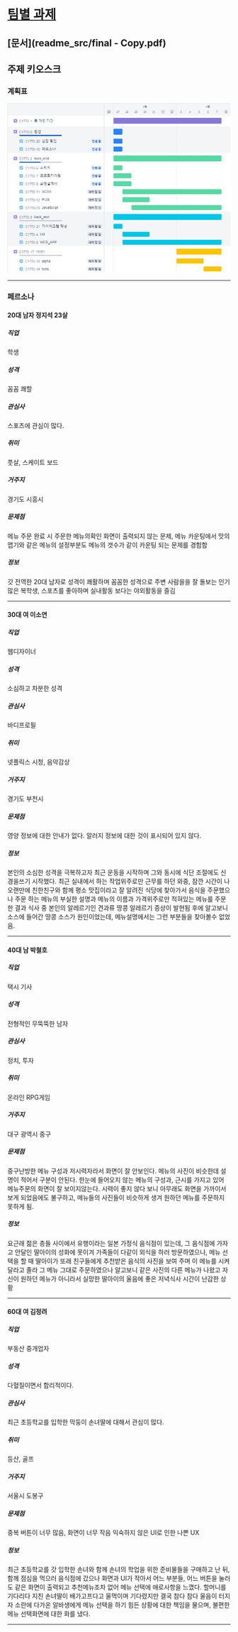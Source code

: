 # [팀별 과제](http://rabbiyfy.koreacentral.cloudapp.azure.com:8201/)

## [문서](readme_src/final - Copy.pdf)

## 주제 키오스크

### 계획표

![계획표](readme_src/sc.png)

---

### 페르소나

#### 20대 남자 정지석 23살

##### 직업

학생

##### 성격

꼼꼼 쾌할

##### 관심사

스포츠에 관심이 많다.

##### 취미

풋살, 스케이트 보드

##### 거주지

경기도 시흥시

##### 문제점

메뉴 주문 완료 시 주문한 메뉴의확인 화면이 출력되지 않는 문제, 메뉴 카운팅에서 맛의 맵기와 같은 메뉴의 설정부분도 메뉴의 갯수가 같이 카운팅 되는 문제를 경험함

##### 정보

갓 전역한 20대 남자로 성격이 쾌활하며 꼼꼼한 성격으로 주변 사람을을 잘 돌보는 인기 많은 복학생, 스포츠를 좋아하며 실내활동 보다는 야외활동을 즐김

---

#### 30대 여 이소연

##### 직업

웹디자이너

##### 성격

소심하고 차분한 성격

##### 관심사

바디프로필

##### 취미

넷플릭스 시청, 음악감상

##### 거주지

경기도 부천시

##### 문제점

영양 정보에 대한 안내가 없다. 알러지 정보에 대한 것이 표시되어 있지 않다.

##### 정보

본인의 소심한 성격을 극복하고자 최근 운동을 시작하며 그와 동시에 식단 조절에도 신경을쓰기 시작했다.
최근 실내에서 하는 작업위주로만 근무를 하던 와중, 잠깐 시간이 나 오랜만에 친한친구와 함께 평소 맛집이라고 잘 알려진 식당에 찾아가서 음식을 주문했으나 주문 하는 메뉴의 부실한 설명과 메뉴의 이름과 가격위주로만 적혀있는 메뉴를 주문한 결과 식사 중 본인의 알레르기인 견과류 땅콩 알레르기 증상이 발현됨
후에 알고보니 소스에 들어간 땅콩 소스가 원인이었는데, 메뉴설명에서는 그런 부분들을 찾아볼수 없었음.

---

#### 40대 남 박철호

##### 직업

택시 기사

##### 성격

전형적인 무뚝뚝한 남자

##### 관심사

정치, 투자

##### 취미

온라인 RPG게임

##### 거주지

대구 광역시 중구

##### 문제점

중구난방한 메뉴 구성과 저시력자라서 화면이 잘 안보인다. 메뉴의 사진이 비슷한데 설명이 적어서 구분이 안된다.
한눈에 들어오지 않는 메뉴의 구성과, 근시를 가지고 있어 메뉴주문의 화면이 잘 보이지않는다. 시력이 좋지 않다 보니 아무래도 화면을 가까이서 보게 되었음에도 불구하고, 메뉴들의 사진들이 비슷하게 생겨 원하던 메뉴를 주문하지 못하게 됨.
##### 정보

요근래 젊은 층들 사이에서 유행이라는 일본 가정식 음식점이 있는데, 그 음식점에 가자고 안달인 딸아이의 성화에 못이겨 가족들이 다같이 외식을 하러 방문하였으나, 메뉴 선택을 할 때 딸아이가 또래 친구들에게 추천받은 음식의 사진을 보여 주며 이 메뉴를 시켜달라고 졸라 그 메뉴 그대로 주문하였으나 알고보니 같은 사진의 다른 메뉴가 나왔고 자신이 원하던 메뉴가 아니라서 실망한 딸아이의 울음에 좋은 저녁식사 시간이 난감한 상황

---

#### 60대 여 김정려

##### 직업

부동산 중개업자

##### 성격

다혈질이면서 합리적이다.

##### 관심사

최근 초등학교를 입학한 막둥이 손녀딸에 대해서 관심이 많다.

##### 취미

등산, 골프

##### 거주지

서울시 도봉구

##### 문제점

중복 버튼이 너무 많음, 화면이 너무 작음
익숙하지 않은 UI로 인한 나쁜 UX

##### 정보

최근 초등학교를 갓 입학한 손녀와 함께 손녀의 학업을 위한 준비물들을 구매하고 난 뒤, 함께 점심을 먹으러 음식점에 갔으나 화면과 UI가 작아서 어느 부분들, 어느 버튼을 눌러도 같은 화면이 출력되고 추천메뉴조차 없어 메뉴 선택에 애로사항을 느꼈다. 할머니를 기다리다 지친 손녀딸이 배가고프다고 울먹이며 기다렸지만 결국 참다 참다 울음이 터지자 소란에 다가온 알바생에게 메뉴 선택을 하기 힘든 상황에 대한 책임을 물으며, 불편한 메뉴 선택화면에 대한 화를 냈다.

---

<!--
### 스케치
-->
